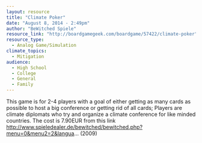 ```yaml
---
layout: resource
title: "Climate Poker"
date: "August 8, 2014 - 2:49pm"
author: "BeWitched Spiele"
resource_link: "http://boardgamegeek.com/boardgame/57422/climate-poker"
resource_type:
  - Analog Game/Simulation
climate_topics:
  - Mitigation
audience:
  - High School
  - College
  - General
  - Family
---
```


This game is for 2-4 players with a goal of either getting as many cards as possible to host a big conference or getting rid of all cards; Players are climate diplomats who try and organize a climate conference for like minded countries.  The cost is 7.90EUR from this link http://www.spieledealer.de/bewitched/bewitched.php?menu=0&menu2=2&langua...  (2009)